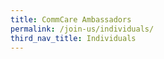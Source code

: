 ```yaml
---
title: CommCare Ambassadors
permalink: /join-us/individuals/
third_nav_title: Individuals
---
```




